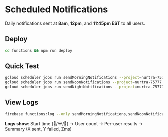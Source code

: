 # Scheduled Notifications

Daily notifications sent at **8am**, **12pm**, and **11:45pm EST** to all users.

## Deploy
```bash
cd functions && npm run deploy
```

## Quick Test
```bash
gcloud scheduler jobs run sendMorningNotifications --project=nurtra-75777
gcloud scheduler jobs run sendNoonNotifications --project=nurtra-75777
gcloud scheduler jobs run sendNightNotifications --project=nurtra-75777
```

## View Logs
```bash
firebase functions:log --only sendMorningNotifications,sendNoonNotifications,sendNightNotifications
```

**Logs show**: Start time (🌅/☀️/🌙) → User count → Per-user results → Summary (X sent, Y failed, Zms)

